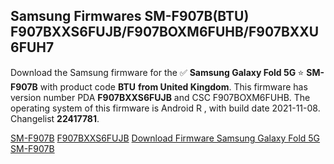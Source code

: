 <h2>Samsung Firmwares SM-F907B(BTU) F907BXXS6FUJB/F907BOXM6FUHB/F907BXXU6FUH7</h2>
Download the Samsung firmware for the ✅ <strong>Samsung Galaxy Fold 5G </strong> ⭐ <strong>SM-F907B</strong> with product code <strong>BTU</strong> <strong> from United Kingdom</strong>. This firmware has version number PDA <strong>F907BXXS6FUJB</strong> and CSC F907BOXM6FUHB. The operating system of this firmware is Android R , with build date 2021-11-08. Changelist <strong>22417781</strong>.


[SM-F907B](https://samfirm.shop/samsung/model/SM-F907B)
[F907BXXS6FUJB](https://samfirm.shop/samsung/pda/F907BXXS6FUJB)
[Download Firmware Samsung Galaxy Fold 5G SM-F907B](https://samfirm.shop/samsung/firmware/473032)
